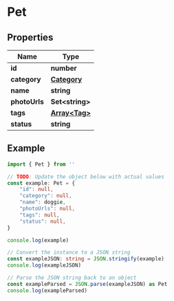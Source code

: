 
# Pet


## Properties

Name | Type
------------ | -------------
**id** | **number**
**category** | [**Category**](Category.md)
**name** | **string**
**photoUrls** | **Set&lt;string&gt;**
**tags** | [**Array&lt;Tag&gt;**](Tag.md)
**status** | **string**

## Example

```typescript
import { Pet } from ''

// TODO: Update the object below with actual values
const example: Pet = {
    "id": null,
    "category": null,
    "name": doggie,
    "photoUrls": null,
    "tags": null,
    "status": null,
}

console.log(example)

// Convert the instance to a JSON string
const exampleJSON: string = JSON.stringify(example)
console.log(exampleJSON)

// Parse the JSON string back to an object
const exampleParsed = JSON.parse(exampleJSON) as Pet
console.log(exampleParsed)
```


